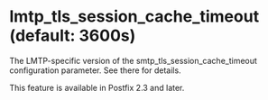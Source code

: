 # lmtp_tls_session_cache_timeout (default: 3600s)
 The LMTP-specific version of the smtp\_tls\_session\_cache\_timeout
configuration parameter. See there for details. 


 This feature is available in Postfix 2.3 and later. 


